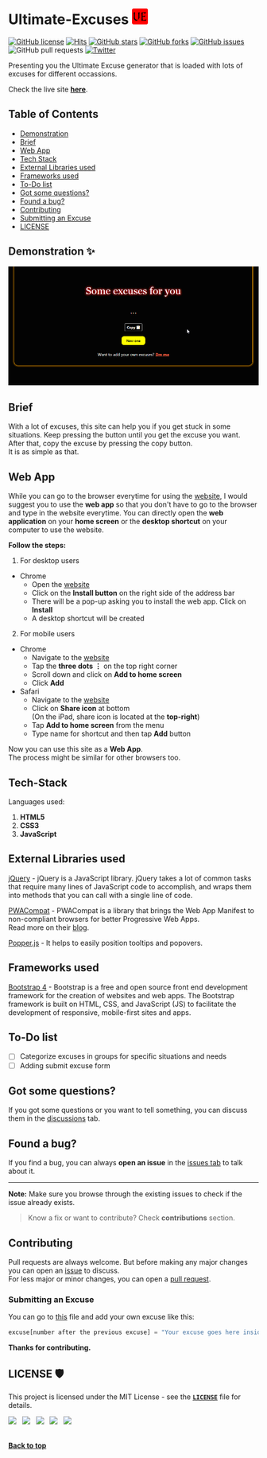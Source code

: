 # Ultimate-Excuses ![logo](assets/favicons/favicon-32x32.png)

[![GitHub license](https://img.shields.io/github/license/AyushShahh/Ultimate-Excuses?color=red&style=flat)](https://github.com/AyushShahh/Ultimate-Excuses/blob/main/LICENSE)
[![Hits](https://hits.seeyoufarm.com/api/count/incr/badge.svg?url=https%3A%2F%2Fgithub.com%2FAyushShahh%2FUltimate-Excuses&count_bg=%23000000&title_bg=%23555555&icon=github.svg&icon_color=%23E7E7E7&title=views&edge_flat=false)](https://hits.seeyoufarm.com)
[![GitHub stars](https://img.shields.io/github/stars/AyushShahh/Ultimate-Excuses?style=flat)](https://github.com/AyushShahh/Ultimate-Excuses/stargazers)
[![GitHub forks](https://img.shields.io/github/forks/AyushShahh/Ultimate-Excuses?style=flat)](https://github.com/AyushShahh/Ultimate-Excuses/network)
[![GitHub issues](https://img.shields.io/github/issues/AyushShahh/Ultimate-Excuses?style=flat)](https://github.com/AyushShahh/Ultimate-Excuses/issues)
![GitHub pull requests](https://img.shields.io/github/issues-pr/AyushShahh/Ultimate-Excuses?color=yellow&style=flat)
[![Twitter](https://img.shields.io/twitter/url?color=grey&label=Tweet%20this&logo=twitter&style=flat&url=https%3A%2F%2Fgithub.com%2FAyushShahh%2FUltimate-Excuses)](https://twitter.com/intent/tweet?text=Woah!%20This%20is%20so%20cool.%20Check%20it%20out&url=https%3A%2F%2Fgithub.com%2FAyushShahh%2FUltimate-Excuses)

Presenting you the Ultimate Excuse generator that is loaded with lots of excuses for different occassions.

Check the live site **[here](https://ultimatexcuses.netlify.app)**.

## Table of Contents
- [Demonstration](#demonstration-)
- [Brief](#brief)
- [Web App](#web-app)
- [Tech Stack](#tech-stack)
- [External Libraries used](#external-libraries-used)
- [Frameworks used](#frameworks-used)
- [To-Do list](#to-do-list)
- [Got some questions?](#got-some-questions)
- [Found a bug?](#found-a-bug)
- [Contributing](#contributing)
- [Submitting an Excuse](#submitting-an-excuse)
- [LICENSE](#license-%EF%B8%8F)

## Demonstration ✨
<img src="assets/demos/demonstration.gif">

## Brief
With a lot of excuses, this site can help you if you get stuck in some situations. Keep pressing the button until you get the excuse you want.<br>
After that, copy the excuse by pressing the copy button.<br>
It is as simple as that.

## Web App
 While you can go to the browser everytime for using the [website](https://ultimatexcuses.netlify.app), I would suggest you to use the **web app** so that you don't have to go to the browser and type in the website everytime. You can directly open the **web application** on your **home screen** or the **desktop shortcut** on your computer to use the website.<br>

 **Follow the steps:**
1. For desktop users
- Chrome
    - Open the [website](https://ultimatexcuses.netlify.app)
    - Click on the **Install button** on the right side of the address bar
    - There will be a pop-up asking you to install the web app. Click on **Install**
    - A desktop shortcut will be created
2. For mobile users
- Chrome
    - Navigate to the [website](https://ultimatexcuses.netlify.app)
    - Tap the **three dots &#8942;** on the top right corner
    - Scroll down and click on **Add to home screen**
    - Click **Add**
- Safari
    - Navigate to the [website](https://ultimatexcuses.netlify.app)
    - Click on **Share icon** at bottom<br> 
    (On the iPad, share icon is located at the **top-right**)
    - Tap **Add to home screen** from the menu
    - Type name for shortcut and then tap **Add** button

Now you can use this site as a **Web App**.<br>
The process might be similar for other browsers too.

## Tech-Stack
Languages used:
1. **HTML5**<br>
2. **CSS3**<br>
3. **JavaScript**

## External Libraries used
[jQuery](https://jquery.com/) - jQuery is a JavaScript library. jQuery takes a lot of common tasks that require many lines of JavaScript code to accomplish, and wraps them into methods that you can call with a single line of code.

[PWACompat](https://github.com/GoogleChromeLabs/pwacompat) - PWACompat is a library that brings the Web App Manifest to non-compliant browsers for better Progressive Web Apps.<br>
Read more on their [blog](https://developers.google.com/web/updates/2018/07/pwacompat).

[Popper.js](https://popper.js.org/) - It helps to easily position tooltips and popovers.

## Frameworks used
[Bootstrap 4](https://getbootstrap.com/) - Bootstrap is a free and open source front end development framework for the creation of websites and web apps. The Bootstrap framework is built on HTML, CSS, and JavaScript (JS) to facilitate the development of responsive, mobile-first sites and apps. 

## To-Do list
- [ ] Categorize excuses in groups for specific situations and needs
- [ ] Adding submit excuse form

## Got some questions?
If you got some questions or you want to tell something, you can discuss them in the [discussions](https://github.com/AyushShahh/Ultimate-Excuses/discussions) tab.

## Found a bug?
If you find a bug, you can always **open an issue** in the [issues tab](https://github.com/AyushShahh/Ultimate-Excuses/issues) to talk about it.

---
**Note:** Make sure you browse through the existing issues to check if the issue already exists.<br>
>Know a fix or want to contribute? Check **contributions** section.

## Contributing
Pull requests are always welcome. But before making any major changes you can open an [issue](https://github.com/AyushShahh/Ultimate-Excuses/issues) to discuss.<br>
For less major or minor changes, you can open a [pull request](https://github.com/AyushShahh/Ultimate-Excuses/pulls).

### Submitting an Excuse
You can go to [this](https://github.com/AyushShahh/Ultimate-Excuses/blob/main/scripts/excuses.js) file and add your own excuse like this:
```javascript
excuse[number after the previous excuse] = "Your excuse goes here inside quotes";
```

**Thanks for contributing.**
 
## LICENSE 🛡️
This project is licensed under the MIT License - see the **[`LICENSE`](https://github.com/AyushShahh/Ultimate-Excuses/blob/main/LICENSE)** file for details.


<p>
<a href="https://twitter.com/ayushshah__" target="_blank" rel="noopener noreferrer"><img src="https://img.icons8.com/plasticine/100/000000/twitter.png" width="50" /></a>  
&nbsp; <a href="https://www.instagram.com/ayushshah__/" target="_blank" rel="noopener noreferrer"><img src="https://img.icons8.com/plasticine/100/000000/instagram-new.png" width="50"/></a>
&nbsp; <a href="https://www.quora.com/profile/Ayush-Shah-133/" target="_blank" rel="noopener noreferrer"><img src="https://img.icons8.com/clouds/50/000000/quora.png"/></a>
&nbsp; <a href="https://www.clubhouse.com/@ayushshah_" target="_blank" rel="noopener noreferrer"><img src="https://img.icons8.com/fluent/45/000000/so-so.png"/></a>
&nbsp; <a href="https://www.discordapp.com/users/810944110046740491" target="_blank" rel="noopener noreferrer"><img src="https://img.icons8.com/doodle/46/000000/discord-new-logo.png"/></a><br><br>

**[Back to top](#ultimate-excuses-)**
